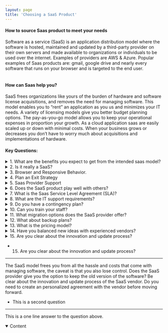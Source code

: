 ```yaml
---
layout: page
title: 'Choosing a SaaS Product'
---
```


#### How to source Saas product to meet your needs

Software as a service (SaaS) is an application distribution model where the software is hosted, maintained and updated by a third-party provider on their own servers and made available to organizations or individuals to be used over the internet. Examples of providers are AWS & Azure. Popular examples of Saas products are: gmail, google drive and nearly every software that runs on your browser and is targeted to the end user.  
<br>

#### How can Saas help you? 
SaaS frees organizations like yours of the burden of hardware and software license acquisitions, and removes the need for managing software. This model enables you to “rent” an application as you us and minimizes your IT needs. A variety of licensing models give you better budget planning options. The pay-as-you-go model allows you to keep your operational expenses in proportion your growth. As a cloud application saas are easily scaled up or down with minimal costs. When your business grows or decreases you don’t have to worry much about acquisitions and implementations of hardware. 

#### Key Questions: 
<details>
<summary>1. What are the benefits you expect to get from the intended saas model?</summary>
<p>Detail the benefits you expect to get from your saas. What are the must-haves and nice-to-haves? [maybe create this so the user can input this and print or save as pdf]
<table>
  <tr>
    <td>Must Haves</td>
    <td> Nice to Haves</td>
  </tr>
  <tr>
    <td></td>
    <td></td>
  </tr>
    <tr>
    <td></td>
    <td></td>
  </tr>
</table>
</p>
</details>


<details>
<summary>2. Is it really a SaaS?</summary>
<p>Real SaaS solutions usually just need a browser to run, and everything else is done in the cloud. 
There are hybrid solutions that might end up costing you more in the long run. The following list mentions additional work they could ask from you:<br>
a. install special client software on, or <br>
b. needs you to keep parts of the application on-premise, <br>
c. and others where you need to add other products
</p>
</details>


<details>
<summary>3. Browser and Responsive Behavior.</summary>
<p>
<strong>Browers:</strong> You want to think about your saas behavior in different browsers. We can't foresee the future, but think about how different products work in Chrome vs Explorer.<br>
<strong>Devices:</strong> Test or review the saas product on andriod and ios devices. It would be rare to be able to determine which product your end user will have. <br>
<strong>Responsive:</strong>  Is your application simple enough that your user will use their mobile device? Or is it intensive/extensive enough that they will only use desktop. Unless you answer definitively to these two questions, you may need to have a responsive/ adaptive design.
</p>
</details>


<details>
<summary>4. Plan an Exit Strategy</summary>
<p>
Digital advances can cause industry giants can become obsolete overnight. You want to make sure that you can protect your application as technology and trends change. <br>  
Can you remove your data if needed? In what format? Get it in writing <br>
Will they keep a copy of your data? Is that a violation of your privacy regulations?  <br>
Is it open source? This will allow anyone to be able to edit, fix your code later. <br> 
</p>
</details>


<details>
<summary>5. Saas Provider Support</summary>
<p>
Read reviews to see how well their support service is. Ask about escalation proceedures. If possible create a test account, (even if you have to pay for a few weeks trial) and create a few support tickets to see how well their service is.  
</p>
</details>


<details>
<summary>6. Does the SaaS product play well with others?</summary>
<p>
The major drive for moving to the cloud is to have better integration options. Look at your chosen provider’s integration options carefully and take all your requirements into account. Can you integrate these or do you need another developer?  
</p>
</details>


<details>
<summary>7. What is the Saas Service Level Agreement (SLA)?</summary>
<p>
The Service Level Agreement (SLA) is where the SaaS provider clearly states the services you, the client will receive.<br>
<strong>Measurable:</strong> It defines the measurable aspects of the promised service in terms of things like quality and availability. <br>
<strong>Consequences:</strong> It clearly states the consequences of failing to live up to the promised standards (what happens when there are outage times? What if you lose business or clients because of outage times). <br>
<strong>Availability:</strong> Standard guarantee of availability within business hours. Or you may have a 24/7 business. <br>
<strong>Consequences:</strong> Consequences of where the SaaS service provider fails to live up to their commitments.  <br>
<strong>Others:</strong> Every possible misunderstanding in the SLA. <br>
</p>
</details>


<details>
<summary>8. What are the IT support requirements?</summary>
<p>
<strong>Clarity:</strong>  Is the level of support and services the SaaS vendor offers clear? <br>
<strong>Documented:</strong>  How clearly and thoroughly is the SaaS documentation is written. <br>
<strong>Your Requirements:</strong>  Can your requirements can be achieved with the SaaS interface, tools, APIs and model. <br>
<strong>Your Expectations:</strong>  Are your expectations and those of the SaaS provider the same?  <br>
</p>
</details>


<details>
<summary>9. Do you have a contingency plan?</summary>
<p>
What if your Saas provider goes out of business? In the SLA you talk about service outages. But what if the vendor goes out of service for a longer period of time or altogether. How will your keep your appliation/business running? A contingency plan needs to be created in case of total SaaS provider service failure.
</p>
</details>
 

<details>
<summary>10. Can you train your staff? </summary>
<p>
Implementing SaaS is much easier than traditional software. Still, you want to make sure your SaaS provides training programs for new customers/staff.
</p>
</details>


<details>
<summary>11. What migration options does the SaaS provider offer? </summary>
<p>
How will your import your old data into the new saas. Does your SaaS vendor have proper mappings to import data from well-known applications and formats.  
</p>
</details>


<details>
<summary>12. What about backup plans? </summary>
<p>
Once you've migrated can your Saas provider guarantee data integrity and prevent data loss. Ask if your SaaS provider has its own backup plan to counter possible human error or service outage. Alternatively you can also ask them to provide you an interface to create your own backups. 
</p>
</details>


<details>
<summary>13. What is the pricing model? </summary>
<p>
Beware of hidden costs. Costs are rarely fixed and vary based on different factors including user count, API hits, bandwidth usage, etc. Bring in your legal team and specialists to go through the SaaS service’s fine print. 
</p>
</details>


<details>
<summary>14. Have you balanced new ideas with experienced vendors?  </summary>
<p>
Often new startups have exciting innovative ideas and designs. However it would be helpful to weigh that against mature experienced vendors. Who has staying power, experience and will they last? Will they succeed or go out of business? You want your SaaS to be stable.  
</p>
</details>


<details>
<summary>15. Are you clear about the innovation and update process? </summary>
<p>
The SaaS model frees you from all the hassle and costs that come with managing software, the caveat is that you also lose control. 
Does the SaaS provider give you the option to keep the old version of the software? Be clear about the innovation and update process of the SaaS vendor.  Do you need to create an personalized agreement with the vendor before moving forward. 
</p>
</details>

+ 15. Are you clear about the innovation and update process?
-----------------
The SaaS model frees you from all the hassle and costs that come with managing software, the caveat is that you also lose control. 
Does the SaaS provider give you the option to keep the old version of the software? Be clear about the innovation and update process of the SaaS vendor.  Do you need to create an personalized agreement with the vendor before moving forward. 

+ This is a second question
-----------------
This is a one line answer to the question above. 

<script src="script.js"></script>


</hr>

<details open>
<summary>Content</summary>
<p>

</p>
</details>


